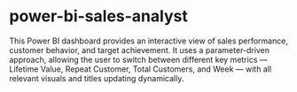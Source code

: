 # power-bi-sales-analyst
This Power BI dashboard provides an interactive view of sales performance, customer behavior, and target achievement. It uses a parameter-driven approach, allowing the user to switch between different key metrics — Lifetime Value, Repeat Customer, Total Customers, and Week — with all relevant visuals and titles updating dynamically.
